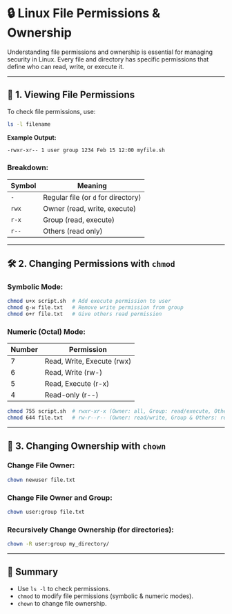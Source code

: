 # 🔒 Linux File Permissions & Ownership

Understanding file permissions and ownership is essential for managing security in Linux. Every file and directory has specific permissions that define who can read, write, or execute it.

---

## 📜 1. Viewing File Permissions

To check file permissions, use:
```sh
ls -l filename
```
**Example Output:**
```sh
-rwxr-xr-- 1 user group 1234 Feb 15 12:00 myfile.sh
```
### Breakdown:
| Symbol | Meaning |
|--------|---------|
| `-` | Regular file (or `d` for directory) |
| `rwx` | Owner (read, write, execute) |
| `r-x` | Group (read, execute) |
| `r--` | Others (read only) |

---

## 🛠️ 2. Changing Permissions with `chmod`

### **Symbolic Mode:**
```sh
chmod u+x script.sh  # Add execute permission to user
chmod g-w file.txt   # Remove write permission from group
chmod o+r file.txt   # Give others read permission
```
### **Numeric (Octal) Mode:**
| Number | Permission |
|--------|------------|
| 7 | Read, Write, Execute (rwx) |
| 6 | Read, Write (rw-) |
| 5 | Read, Execute (r-x) |
| 4 | Read-only (r--) |
```sh
chmod 755 script.sh  # rwxr-xr-x (Owner: all, Group: read/execute, Others: read/execute)
chmod 644 file.txt   # rw-r--r-- (Owner: read/write, Group & Others: read)
```

---

## 👤 3. Changing Ownership with `chown`

### **Change File Owner:**
```sh
chown newuser file.txt
```
### **Change File Owner and Group:**
```sh
chown user:group file.txt
```
### **Recursively Change Ownership (for directories):**
```sh
chown -R user:group my_directory/
```

---

## 🎯 Summary
- Use `ls -l` to check permissions.
- `chmod` to modify file permissions (symbolic & numeric modes).
- `chown` to change file ownership.
